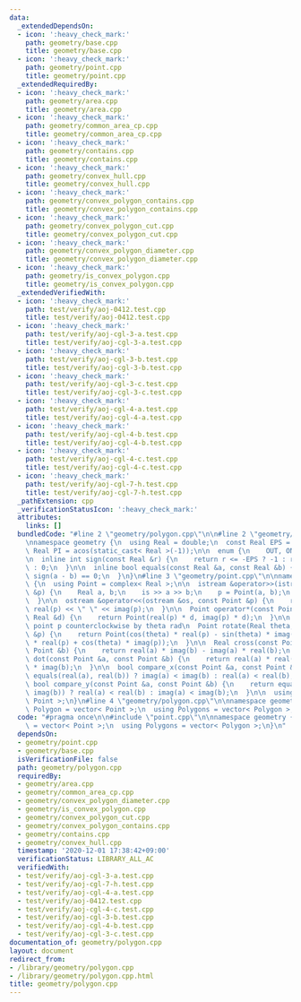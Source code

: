 ```yaml
---
data:
  _extendedDependsOn:
  - icon: ':heavy_check_mark:'
    path: geometry/base.cpp
    title: geometry/base.cpp
  - icon: ':heavy_check_mark:'
    path: geometry/point.cpp
    title: geometry/point.cpp
  _extendedRequiredBy:
  - icon: ':heavy_check_mark:'
    path: geometry/area.cpp
    title: geometry/area.cpp
  - icon: ':heavy_check_mark:'
    path: geometry/common_area_cp.cpp
    title: geometry/common_area_cp.cpp
  - icon: ':heavy_check_mark:'
    path: geometry/contains.cpp
    title: geometry/contains.cpp
  - icon: ':heavy_check_mark:'
    path: geometry/convex_hull.cpp
    title: geometry/convex_hull.cpp
  - icon: ':heavy_check_mark:'
    path: geometry/convex_polygon_contains.cpp
    title: geometry/convex_polygon_contains.cpp
  - icon: ':heavy_check_mark:'
    path: geometry/convex_polygon_cut.cpp
    title: geometry/convex_polygon_cut.cpp
  - icon: ':heavy_check_mark:'
    path: geometry/convex_polygon_diameter.cpp
    title: geometry/convex_polygon_diameter.cpp
  - icon: ':heavy_check_mark:'
    path: geometry/is_convex_polygon.cpp
    title: geometry/is_convex_polygon.cpp
  _extendedVerifiedWith:
  - icon: ':heavy_check_mark:'
    path: test/verify/aoj-0412.test.cpp
    title: test/verify/aoj-0412.test.cpp
  - icon: ':heavy_check_mark:'
    path: test/verify/aoj-cgl-3-a.test.cpp
    title: test/verify/aoj-cgl-3-a.test.cpp
  - icon: ':heavy_check_mark:'
    path: test/verify/aoj-cgl-3-b.test.cpp
    title: test/verify/aoj-cgl-3-b.test.cpp
  - icon: ':heavy_check_mark:'
    path: test/verify/aoj-cgl-3-c.test.cpp
    title: test/verify/aoj-cgl-3-c.test.cpp
  - icon: ':heavy_check_mark:'
    path: test/verify/aoj-cgl-4-a.test.cpp
    title: test/verify/aoj-cgl-4-a.test.cpp
  - icon: ':heavy_check_mark:'
    path: test/verify/aoj-cgl-4-b.test.cpp
    title: test/verify/aoj-cgl-4-b.test.cpp
  - icon: ':heavy_check_mark:'
    path: test/verify/aoj-cgl-4-c.test.cpp
    title: test/verify/aoj-cgl-4-c.test.cpp
  - icon: ':heavy_check_mark:'
    path: test/verify/aoj-cgl-7-h.test.cpp
    title: test/verify/aoj-cgl-7-h.test.cpp
  _pathExtension: cpp
  _verificationStatusIcon: ':heavy_check_mark:'
  attributes:
    links: []
  bundledCode: "#line 2 \"geometry/polygon.cpp\"\n\n#line 2 \"geometry/base.cpp\"\n\
    \nnamespace geometry {\n  using Real = double;\n  const Real EPS = 1e-8;\n  const\
    \ Real PI = acos(static_cast< Real >(-1));\n\n  enum {\n    OUT, ON, IN\n  };\n\
    \n  inline int sign(const Real &r) {\n    return r <= -EPS ? -1 : r >= EPS ? 1\
    \ : 0;\n  }\n\n  inline bool equals(const Real &a, const Real &b) {\n    return\
    \ sign(a - b) == 0;\n  }\n}\n#line 3 \"geometry/point.cpp\"\n\nnamespace geometry\
    \ {\n  using Point = complex< Real >;\n\n  istream &operator>>(istream &is, Point\
    \ &p) {\n    Real a, b;\n    is >> a >> b;\n    p = Point(a, b);\n    return is;\n\
    \  }\n\n  ostream &operator<<(ostream &os, const Point &p) {\n    return os <<\
    \ real(p) << \" \" << imag(p);\n  }\n\n  Point operator*(const Point &p, const\
    \ Real &d) {\n    return Point(real(p) * d, imag(p) * d);\n  }\n\n  // rotate\
    \ point p counterclockwise by theta rad\n  Point rotate(Real theta, const Point\
    \ &p) {\n    return Point(cos(theta) * real(p) - sin(theta) * imag(p), sin(theta)\
    \ * real(p) + cos(theta) * imag(p));\n  }\n\n  Real cross(const Point &a, const\
    \ Point &b) {\n    return real(a) * imag(b) - imag(a) * real(b);\n  }\n\n  Real\
    \ dot(const Point &a, const Point &b) {\n    return real(a) * real(b) + imag(a)\
    \ * imag(b);\n  }\n\n  bool compare_x(const Point &a, const Point &b) {\n    return\
    \ equals(real(a), real(b)) ? imag(a) < imag(b) : real(a) < real(b);\n  }\n\n \
    \ bool compare_y(const Point &a, const Point &b) {\n    return equals(imag(a),\
    \ imag(b)) ? real(a) < real(b) : imag(a) < imag(b);\n  }\n\n  using Points = vector<\
    \ Point >;\n}\n#line 4 \"geometry/polygon.cpp\"\n\nnamespace geometry {\n  using\
    \ Polygon = vector< Point >;\n  using Polygons = vector< Polygon >;\n}\n"
  code: "#pragma once\n\n#include \"point.cpp\"\n\nnamespace geometry {\n  using Polygon\
    \ = vector< Point >;\n  using Polygons = vector< Polygon >;\n}\n"
  dependsOn:
  - geometry/point.cpp
  - geometry/base.cpp
  isVerificationFile: false
  path: geometry/polygon.cpp
  requiredBy:
  - geometry/area.cpp
  - geometry/common_area_cp.cpp
  - geometry/convex_polygon_diameter.cpp
  - geometry/is_convex_polygon.cpp
  - geometry/convex_polygon_cut.cpp
  - geometry/convex_polygon_contains.cpp
  - geometry/contains.cpp
  - geometry/convex_hull.cpp
  timestamp: '2020-12-01 17:38:42+09:00'
  verificationStatus: LIBRARY_ALL_AC
  verifiedWith:
  - test/verify/aoj-cgl-3-a.test.cpp
  - test/verify/aoj-cgl-7-h.test.cpp
  - test/verify/aoj-cgl-4-a.test.cpp
  - test/verify/aoj-0412.test.cpp
  - test/verify/aoj-cgl-4-c.test.cpp
  - test/verify/aoj-cgl-3-b.test.cpp
  - test/verify/aoj-cgl-4-b.test.cpp
  - test/verify/aoj-cgl-3-c.test.cpp
documentation_of: geometry/polygon.cpp
layout: document
redirect_from:
- /library/geometry/polygon.cpp
- /library/geometry/polygon.cpp.html
title: geometry/polygon.cpp
---
```

